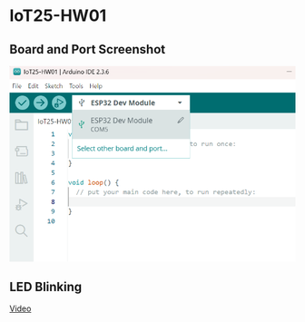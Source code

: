 # IoT25-HW01

## Board and Port Screenshot
![Screenshot](./IoT25-HW01.png)

## LED Blinking
[Video](https://youtube.com/shorts/EHwG6r-wWE4?si=OhCYimOF6JaV0AoE)

